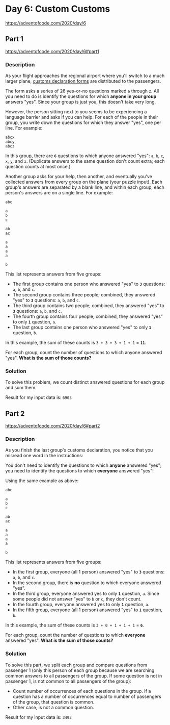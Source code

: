 # Day 6: Custom Customs
https://adventofcode.com/2020/day/6

## Part 1
https://adventofcode.com/2020/day/6#part1

### Description
As your flight approaches the regional airport where you'll switch to a much larger plane, [customs declaration forms](https://en.wikipedia.org/wiki/Customs_declaration) are distributed to the passengers.

The form asks a series of 26 yes-or-no questions marked `a` through `z`. All you need to do is identify the questions for which **anyone in your group** answers "yes". Since your group is just you, this doesn't take very long.

However, the person sitting next to you seems to be experiencing a language barrier and asks if you can help. For each of the people in their group, you write down the questions for which they answer "yes", one per line. For example:
```
abcx
abcy
abcz
```

In this group, there are **`6`** questions to which anyone answered "yes": `a`, `b`, `c`, `x`, `y`, and `z`. (Duplicate answers to the same question don't count extra; each question counts at most once.)

Another group asks for your help, then another, and eventually you've collected answers from every group on the plane (your puzzle input). Each group's answers are separated by a blank line, and within each group, each person's answers are on a single line. For example:
```
abc

a
b
c

ab
ac

a
a
a
a

b
```

This list represents answers from five groups:

* The first group contains one person who answered "yes" to **`3`** questions: `a`, `b`, and `c`.
* The second group contains three people; combined, they answered "yes" to **`3`** questions: `a`, `b`, and `c`.
* The third group contains two people; combined, they answered "yes" to **`3`** questions: `a`, `b`, and `c`.
* The fourth group contains four people; combined, they answered "yes" to only **`1`** question, `a`.
* The last group contains one person who answered "yes" to only **`1`** question, `b`.

In this example, the sum of these counts is `3 + 3 + 3 + 1 + 1` = **`11`**.

For each group, count the number of questions to which anyone answered "yes". **What is the sum of those counts?**

### Solution
To solve this problem, we count distinct answered questions for each group and sum them.

Result for my input data is: `6903`


## Part 2
https://adventofcode.com/2020/day/6#part2

### Description
As you finish the last group's customs declaration, you notice that you misread one word in the instructions:

You don't need to identify the questions to which **anyone** answered "yes"; you need to identify the questions to which **everyone** answered "yes"!

Using the same example as above:
```
abc

a
b
c

ab
ac

a
a
a
a

b
```

This list represents answers from five groups:

* In the first group, everyone (all 1 person) answered "yes" to **`3`** questions: `a`, `b`, and `c`.
* In the second group, there is **no** question to which everyone answered "yes".
* In the third group, everyone answered yes to only **`1`** question, `a`. Since some people did not answer "yes" to `b` or `c`, they don't count.
* In the fourth group, everyone answered yes to only **`1`** question, `a`.
* In the fifth group, everyone (all 1 person) answered "yes" to **`1`** question, `b`.

In this example, the sum of these counts is `3 + 0 + 1 + 1 + 1` = **`6`**.

For each group, count the number of questions to which **everyone** answered "yes". **What is the sum of those counts?**

### Solution
To solve this part, we split each group and compare questions from passenger 1 (only this person of each group because we are searching common answers to all passengers of the group. If some question is not in passenger 1, is not common to all passengers of the group):
* Count number of occurrences of each questions in the group. If a question has a number of occurrences equal to number of passengers of the group, that question is common.
* Other case, is not a common question.

Result for my input data is: `3493`
